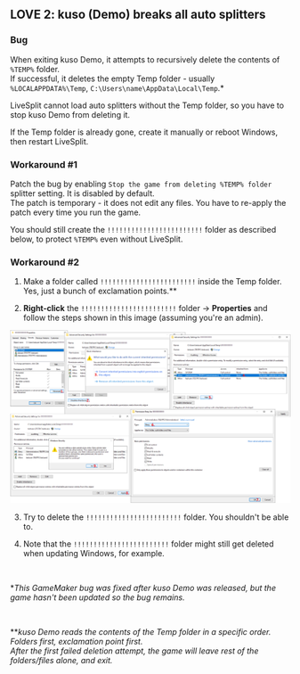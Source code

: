 ## LOVE 2: kuso (Demo) breaks all auto splitters

### Bug

When exiting kuso Demo, it attempts to recursively delete the contents of `%TEMP%` folder.<br>
If successful, it deletes the empty Temp folder - usually `%LOCALAPPDATA%\Temp`, `C:\Users\name\AppData\Local\Temp`.\*

LiveSplit cannot load auto splitters without the Temp folder, so you have to stop kuso Demo from deleting it.

If the Temp folder is already gone, create it manually or reboot Windows, then restart LiveSplit.

### Workaround #1

Patch the bug by enabling `Stop the game from deleting %TEMP% folder` splitter setting. It is disabled by default.<br>
The patch is temporary - it does not edit any files. You have to re-apply the patch every time you run the game.

You should still create the `!!!!!!!!!!!!!!!!!!!!!!!!` folder as described below, to protect `%TEMP%` even without LiveSplit.

### Workaround #2

1. Make a folder called `!!!!!!!!!!!!!!!!!!!!!!!!` inside the Temp folder. Yes, just a bunch of exclamation points.\*\*

2. **Right-click** the `!!!!!!!!!!!!!!!!!!!!!!!!` folder -> **Properties** and follow the steps shown in this image (assuming you're an admin).

![folder permissions](./permissions.png)

3. Try to delete the `!!!!!!!!!!!!!!!!!!!!!!!!` folder. You shouldn't be able to.

4. Note that the `!!!!!!!!!!!!!!!!!!!!!!!!` folder might still get deleted when updating Windows, for example.

<br>

\**This GameMaker bug was fixed after kuso Demo was released, but the game hasn't been updated so the bug remains.*

<br>

\*\**kuso Demo reads the contents of the Temp folder in a specific order. Folders first, exclamation point first.<br>
After the first failed deletion attempt, the game will leave rest of the folders/files alone, and exit.*
